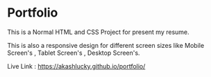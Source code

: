 # Portfolio
This is a Normal HTML and CSS Project for present my resume.

This is also a responsive design for different screen sizes like Mobile Screen's , Tablet Screen's , Desktop Screen's.


Live Link : https://akashlucky.github.io/portfolio/
